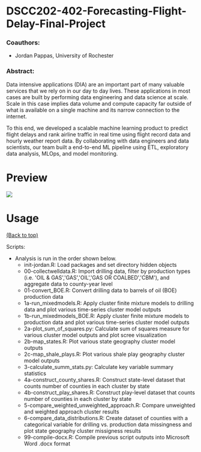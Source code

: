 # DSCC202-402-Forecasting-Flight-Delay-Final-Project

### Coauthors:
- Jordan Pappas, University of Rochester

### Abstract:
Data intensive applications (DIA) are an important part of many valuable services that we rely on in our day to day lives. These applications in most cases are built by performing data engineering and data science at scale. Scale in this case implies data volume and compute capacity far outside of what is available on a single machine and its narrow connection to the internet.

To this end, we developed a scalable machine learning product to predict flight delays and rank airline traffic in real time using flight record data and hourly weather report data. By collaborating with data engineers and data scientists, our team built a end-to-end ML pipeline using ETL, exploratory data analysis, MLOps, and model monitoring.



# Preview

![](https://github.com/jordanjpappas/Portfolio/blob/master/images/O%26G-cluster_maps.png)



# Usage
[(Back to top)](#table-of-contents)

Scripts:
* Analysis is run in the order shown below.
    - init-jordan.R: Load packages and set directory hidden objects
    - 00-collectwelldata.R: Import drilling data, filter by production types (i.e. 'OIL & GAS','GAS','OIL','GAS OR COALBED','CBM'), and aggregate data to county-year level
    - 01-convert_BOE.R: Convert drilling data to barrels of oil (BOE) production data
    - 1a-run_mixedmodels.R: Apply cluster finite mixture models to drilling data and plot various time-series cluster model outputs
    - 1b-run_mixedmodels_BOE.R: Apply cluster finite mixture models to production data and plot various time-series cluster model outputs
    - 2a-plot_sum_of_squares.py: Calculate sum of squares measure for various cluster model outputs and plot scree visualization
    - 2b-map_states.R: Plot various state geography cluster model outputs
    - 2c-map_shale_plays.R: Plot various shale play geography cluster model outputs
    - 3-calculate_summ_stats.py: Calculate key variable summary statistics
    - 4a-construct_county_shares.R: Construct state-level dataset that counts number of counties in each cluster by state
    - 4b-construct_play_shares.R: Construct play-level dataset that counts number of counties in each cluster by state
    - 5-compare_weighted_unweighted_approach.R: Compare unweighted and weighted approach cluster results
    - 6-compare_data_distributions.R: Create dataset of counties with a categorical variable for drilling vs. production data missingness and plot state geography cluster missigness results
    - 99-compile-docx.R: Compile previous script outputs into Microsoft Word .docx format
